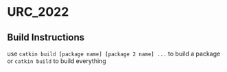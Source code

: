 # URC_2022

## Build Instructions

use `catkin build [package name] [package 2 name] ...` to build a package or `catkin build` to build everything

